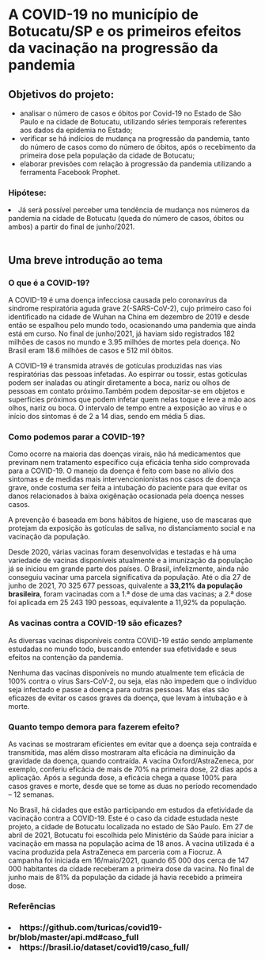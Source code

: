 <h1>A COVID-19 no município de Botucatu/SP e os primeiros efeitos da vacinação na progressão da pandemia </h1>

<h2>Objetivos do projeto:</h2>

*  analisar o número de casos e óbitos por Covid-19 no Estado de São Paulo e na cidade de Botucatu,  utilizando séries temporais referentes aos dados da epidemia no Estado;
* verificar se há indícios de mudança na progressão da pandemia, tanto do número de casos como do número de óbitos, após o recebimento da primeira dose pela população da cidade de Botucatu;
* elaborar previsões com relação à progressão da pandemia utilizando a ferramenta Facebook Prophet.

<h3> Hipótese: </h3>
<li> Já será possível perceber uma tendência de mudança nos números da pandemia na cidade de Botucatu (queda do número de casos, óbitos ou ambos) a partir do final de     junho/2021.</li>
<br>


<h2> Uma breve introdução ao tema</h2>

<h3> O que é a COVID-19?</h3>

<p> A COVID-19 é uma doença infecciosa causada pelo coronavírus da síndrome respiratória aguda grave 2(-SARS-CoV-2), 
cujo primeiro caso foi identificado na cidade de Wuhan na China em dezembro de 2019 e desde então se espalhou pelo mundo todo, ocasionando uma pandemia que ainda está em curso. 
No final de junho/2021, já haviam sido registrados 182 milhões de casos no mundo e 3.95 milhóes de mortes pela doença. No Brasil eram 18.6 milhões de casos e 512 mil óbitos. </p>


A COVID-19 é transmida através de gotículas produzidas nas vias respiratórias das pessoas infetadas. Ao espirrar ou tossir, 
estas gotículas podem ser inaladas ou atingir diretamente a boca, nariz ou olhos de pessoas em contato próximo.Também podem depositar-se em objetos e 
superfícies próximos que podem infetar quem nelas toque e leve a mão aos olhos, nariz ou boca. O intervalo de tempo entre a exposição ao vírus e
o início dos sintomas é de 2 a 14 dias, sendo em média 5 dias.</p>

<h3> Como podemos parar a COVID-19?</h3>

<p>Como ocorre na maioria das doenças virais, não há medicamentos que previnam nem tratamento específico cuja eficácia tenha sido
comprovada para a COVID-19. O manejo da doença é feito com base no alívio dos sintomas e de medidas mais intervencionionistas nos casos de doença grave,
onde costuma ser feita a intubação do paciente para que evitar os danos relacionados à baixa oxigênação ocasionada pela doença nesses casos.</p>

<p>A prevenção é baseada em bons hábitos de higiene, uso de mascaras que protejam da exposição às gotículas de saliva, no distanciamento social  e 
na vacinação da população.

Desde 2020, várias vacinas foram desenvolvidas e testadas e há uma variedade de vacinas disponíveis atualmente e a imunização da população já se iniciou 
em grande parte dos países. O Brasil, infelizmente, ainda não conseguiu vacinar uma parcela significativa da população. Até o dia 27 de junho de 2021, 70 325 677 pessoas, 
quivalente a **33,21% da população brasileira**, foram vacinadas com a 1.ª dose de uma das vacinas; a 2.ª dose foi aplicada em 25 243 190 pessoas, 
equivalente a 11,92% da população. </p>

<h3> As vacinas contra a COVID-19 são eficazes?</h3>

<p> As diversas vacinas disponíveis contra COVID-19 estão sendo amplamente estudadas no mundo todo, buscando entender sua efetividade e seus efeitos na contenção da pandemia.</p>

<p>Nenhuma das vacinas disponíveis no mundo atualmente tem eficácia de 100% contra o vírus Sars-CoV-2, ou seja, elas não impedem que o indivíduo seja infectado e passe a doença para outras pessoas. Mas elas são eficazes de evitar os casos graves da doença, que levam à intubação e à morte.</p>

<h3> Quanto tempo demora para fazerem efeito?</h3>

<p>As vacinas se mostraram eficientes em evitar que a doença seja contraída e transmitida, mas além disso mostraram alta eficácia na diminuição da gravidade da doença, quando contraída. A vacina Oxford/AstraZeneca, por exemplo, conferiu eficácia de mais de 70% na primeira dose, 22 dias após a aplicação. Após a segunda dose, a eficácia chega a quase 100% para casos graves e morte, desde que se tome as duas no período recomendado – 12 semanas. </p>

<p>No Brasil, há cidades que estão participando em estudos da efetividade da vacinação contra a COVID-19. Este é o caso da cidade estudada neste projeto, a cidade de Botucatu localizada no estado de São Paulo. Em 27 de abril de 2021, Botucatu foi escolhida pelo Ministério da Saúde para iniciar a vacinação em massa na população acima de 18 anos. A vacina utilizada é a vacina produzida pela AstraZeneca em parceria com a Fiocruz. A campanha foi iniciada em 16/maio/2021, quando 65 000 dos cerca de 147 000 habitantes da cidade receberam a primeira dose da vacina. No final de junho mais de 81% da população da cidade já havia recebido a primeira dose.</p>





<h3> Referências<h3>
<li>https://github.com/turicas/covid19-br/blob/master/api.md#caso_full</li>
<li>https://brasil.io/dataset/covid19/caso_full/</li>
